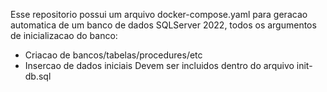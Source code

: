 Esse repositorio possui um arquivo docker-compose.yaml para geracao automatica de um banco de dados SQLServer 2022, todos os argumentos de inicializacao do banco:
- Criacao de bancos/tabelas/procedures/etc
- Insercao de dados iniciais
Devem ser incluidos dentro do arquivo init-db.sql